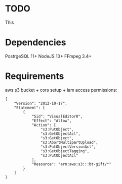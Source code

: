 # TODO

This

# Dependencies

PostrgeSQL 11+
NodeJS 10+
FFmpeg 3.4+


# Requirements

aws s3 bucket + cors setup + iam access permissions:

    {
        "Version": "2012-10-17",
        "Statement": [
            {
                "Sid": "VisualEditor0",
                "Effect": "Allow",
                "Action": [
                    "s3:PutObject",
                    "s3:GetObjectAcl",
                    "s3:GetObject",
                    "s3:AbortMultipartUpload",
                    "s3:PutObjectVersionAcl",
                    "s3:GetObjectTagging",
                    "s3:PutObjectAcl"
                ],
                "Resource": "arn:aws:s3:::bt-gift/*"
            }
        ]
    }
